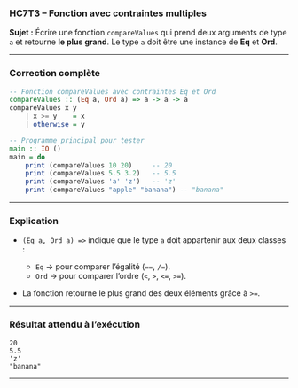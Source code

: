 ### **HC7T3 – Fonction avec contraintes multiples**

**Sujet :**
Écrire une fonction `compareValues` qui prend deux arguments de type `a` et retourne **le plus grand**.
 Le type `a` doit être une instance de **Eq** et **Ord**.

---

###  **Correction complète**

```haskell
-- Fonction compareValues avec contraintes Eq et Ord
compareValues :: (Eq a, Ord a) => a -> a -> a
compareValues x y
    | x >= y    = x
    | otherwise = y

-- Programme principal pour tester
main :: IO ()
main = do
    print (compareValues 10 20)     -- 20
    print (compareValues 5.5 3.2)   -- 5.5
    print (compareValues 'a' 'z')   -- 'z'
    print (compareValues "apple" "banana") -- "banana"
```

---

###  **Explication**

* `(Eq a, Ord a) =>` indique que le type `a` doit appartenir aux deux classes :

  * `Eq` → pour comparer l’égalité (`==`, `/=`).
  * `Ord` → pour comparer l’ordre (`<`, `>`, `<=`, `>=`).
* La fonction retourne le plus grand des deux éléments grâce à `>=`.

---

###  **Résultat attendu à l’exécution**

```
20
5.5
'z'
"banana"
```

---
